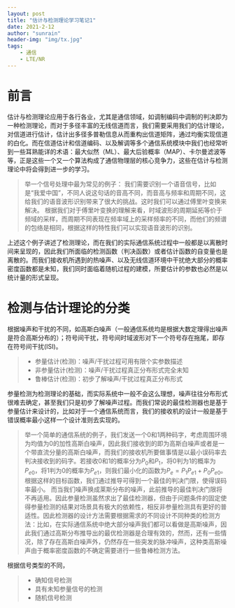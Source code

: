 ```yaml
---
layout: post
title: "估计与检测理论学习笔记1"
date: 2021-2-12
author: "sunrain"
header-img: "img/tx.jpg"
tags:
    - 通信
    - LTE/NR
---
```

# 前言
估计与检测理论应用于各行各业，尤其是通信领域，如调制编码中调制的判决即为一种检测理论，而对于多径丰富的无线信道而言，我们需要采用我们的估计理论，对信道进行估计，估计出多径多普勒信息从而重构出信道矩阵，通过均衡实现信道的白化。而在信道估计和信道编码、以及解调等多个通信系统模块中我们也经常听到一些耳熟能详的术语：最大似然（ML）、最大后验概率（MAP）、卡尔曼滤波等等，正是这些一个又一个算法构成了通信物理层的核心竞争力，这些在估计与检测理论中将会得到进一步的学习。
> 举一个信号处理中最为常见的例子：
> 我们需要识别一个语音信号，比如是“我爱中国”，不同人说这句话的音高不同，而音高与频率和周期不同，这给我们的语音波形识别带来了很大的挑战。这时我们可以通过傅里叶变换来解决。
> 根据我们对于傅里叶变换的理解来看，时域波形的周期延拓等价于频域的采样，而周期不同表现在频率域上的采样频率的不同，而他们的频谱的包络是相同，根据这样的特性我们可以实现语音波形的识别。

上述这个例子讲述了检测理论，而在我们的实际通信系统过程中一般都是以离散时间来呈现的，因此我们所面临的检测函数（判决函数）或者估计函数的自变量也是离散的。而我们接收机所遇到的热噪声、以及无线信道环境中干扰绝大部分的概率密度函数都是未知，我们同时面临着随机过程的建模，所要估计的参数也必然是以统计量的形式呈现。

# 检测与估计理论的分类
根据噪声和干扰的不同，如高斯白噪声（一般通信系统均是根据大数定理得出噪声是符合高斯分布的）；符号间干扰，符号间时域波形对下一个符号存在拖尾，即存在符号间干扰(ISI)。
> - 参量估计(检测)：噪声/干扰过程可用有限个实参数描述
> - 非参量估计(检测)：噪声/干扰过程真正分布形式完全未知
> - 鲁棒估计(检测)：初步了解噪声/干扰过程真正分布形式

参量检测为检测理论的基础，而实际系统中一般不会这么理想，噪声往往分布形式很难去确定，甚至我们只是初步了解噪声过程。而我们常说的最佳检测器也是基于参量估计来设计的，比如对于一个通信系统而言，我们的接收机的设计一般是基于错误概率最小这样一个设计准则去实现的。

> 举一个简单的通信系统的例子，我们发送一个0和1两种码字，考虑周围环境为均值为0的加性高斯白噪声，因此我们接收到的即为高斯白噪声或者是一个带直流分量的高斯白噪声，而我们的接收机所要做事情是以最小误码率去判决接收到的码字。若接收0和1的概率分为$P_0$和$P_1$，将0判为1的概率为$P_{e0}$，将1判为0的概率为$P_{e1}$，则我们最小化的函数为$P_e=P_1P_{e1}+P_0P_{e0}$。根据这样的目标函数，我们通过推导可得到一个最佳的判决门限，使得误码率最小。
> 而当我们噪声换成莱斯分布的噪声，此前推导的最佳判决门限将不再适用。因此参量检测虽然求出了最佳检测器，但由于问题条件的固定使得参量检测的结果对场景具有极大的依赖性，相反非参量检测具有更好的普适性。因此检测器的设计方法需要根据需求的不同设计不同种类的检测方法：比如，在实际通信系统中绝大部分噪声我们都可以看做是高斯噪声，因此我们通过高斯分布推导出的最优检测器是合理有效的，然而，还有一些情况，除了存在高斯白噪声外，仍然存在一些突发的脉冲噪声，这种类高斯噪声由于概率密度函数的不确定需要进行一些鲁棒检测方法。

根据信号类型的不同，
> - 确知信号检测
> - 具有未知参量信号的检测
> - 随机信号检测
